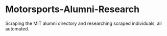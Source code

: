 # Motorsports-Alumni-Research
Scraping the MIT alumni directory and researching scraped individuals, all automated.

